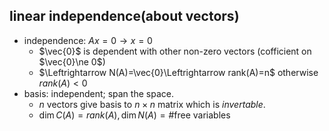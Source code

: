 ## linear independence(about vectors)
- independence: $Ax=0\to x=0$
    - $\vec{0}$ is dependent with other non-zero vectors (cofficient on $\vec{0}\ne 0$)
    - $\Leftrightarrow N(A)=\vec{0}\Leftrightarrow rank(A)=n$ otherwise $rank(A)<0$
- basis: independent; span the space.
    - $n$ vectors give basis to $n\times n$ matrix which is *invertable*.
    - $\dim C(A)=rank(A), \dim N(A)=\text{\#free variables}$
